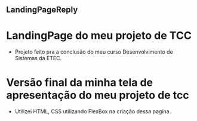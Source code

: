 ## LandingPageReply

# LandingPage do meu projeto de TCC

- Projeto feito pra a conclusão do meu curso Desenvolvimento de Sistemas da ETEC.

# Versão final da minha tela de apresentação do meu projeto de tcc

- Utilizei HTML, CSS utilizando FlexBox na criação dessa pagína.


